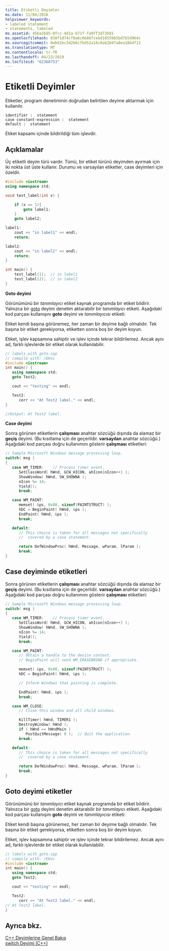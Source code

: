 ```yaml
---
title: Etiketli Deyimler
ms.date: 11/04/2016
helpviewer_keywords:
- labeled statement
- statements, labeled
ms.assetid: 456a26d5-0fcc-4d1a-b71f-fa9ff3d73b91
ms.openlocfilehash: 030f1d74cf8a6c6686fcebd10559b5bd7b5d964c
ms.sourcegitcommit: 0ab61bc3d2b6cfbd52a16c6ab2b97a8ea1864f12
ms.translationtype: MT
ms.contentlocale: tr-TR
ms.lasthandoff: 04/23/2019
ms.locfileid: "62368753"
---
```

# <a name="labeled-statements"></a>Etiketli Deyimler

Etiketler, program denetiminin doğrudan belirtilen deyime aktarmak için kullanılır.

```
identifier :  statement
case constant-expression :  statement
default :  statement
```

Etiket kapsamı içinde bildirildiği tüm işlevdir.

## <a name="remarks"></a>Açıklamalar

Üç etiketli deyim türü vardır. Tümü, bir etiket türünü deyimden ayırmak için iki nokta üst üste kullanır. Durumu ve varsayılan etiketler, case deyimleri için özeldir.

```cpp
#include <iostream>
using namespace std;

void test_label(int x) {

    if (x == 1){
        goto label1;
    }
    goto label2;

label1:
    cout << "in label1" << endl;
    return;

label2:
    cout << "in label2" << endl;
    return;
}

int main() {
    test_label(1);  // in label1
    test_label(2);  // in label2
}
```

**Goto deyimi**

Görünümünü bir *tanımlayıcı* etiket kaynak programda bir etiket bildirir. Yalnızca bir [goto](../cpp/goto-statement-cpp.md) deyimi denetim aktarabilir bir *tanımlayıcı* etiketi. Aşağıdaki kod parçası kullanışını **goto** deyimi ve *tanımlayıcısı* etiketi:

Etiket kendi başına görünemez, her zaman bir deyime bağlı olmalıdır. Tek başına bir etiket gerekiyorsa, etiketten sonra boş bir deyim koyun.

Etiket, işlev kapsamına sahiptir ve işlev içinde tekrar bildirilemez. Ancak aynı ad, farklı işlevlerde bir etiket olarak kullanılabilir.

```cpp
// labels_with_goto.cpp
// compile with: /EHsc
#include <iostream>
int main() {
   using namespace std;
   goto Test2;

   cout << "testing" << endl;

   Test2:
      cerr << "At Test2 label." << endl;
}

//Output: At Test2 label.
```

**Case deyimi**

Sonra görünen etiketlerin **çalışması** anahtar sözcüğü dışında da alamaz bir **geçiş** deyimi. (Bu kısıtlama için de geçerlidir. **varsayılan** anahtar sözcüğü.) Aşağıdaki kod parçası doğru kullanımını gösterir **çalışması** etiketleri:

```cpp
// Sample Microsoft Windows message processing loop.
switch( msg )
{
   case WM_TIMER:    // Process timer event.
      SetClassWord( hWnd, GCW_HICON, ahIcon[nIcon++] );
      ShowWindow( hWnd, SW_SHOWNA );
      nIcon %= 14;
      Yield();
      break;

   case WM_PAINT:
      memset( &ps, 0x00, sizeof(PAINTSTRUCT) );
      hDC = BeginPaint( hWnd, &ps );
      EndPaint( hWnd, &ps );
      break;

   default:
      // This choice is taken for all messages not specifically
      //  covered by a case statement.

      return DefWindowProc( hWnd, Message, wParam, lParam );
      break;
}
```

## <a name="labels-in-the-case-statement"></a>Case deyiminde etiketleri

Sonra görünen etiketlerin **çalışması** anahtar sözcüğü dışında da alamaz bir **geçiş** deyimi. (Bu kısıtlama için de geçerlidir. **varsayılan** anahtar sözcüğü.) Aşağıdaki kod parçası doğru kullanımını gösterir **çalışması** etiketleri:

```cpp
// Sample Microsoft Windows message processing loop.
switch( msg )
{
   case WM_TIMER:    // Process timer event.
      SetClassWord( hWnd, GCW_HICON, ahIcon[nIcon++] );
      ShowWindow( hWnd, SW_SHOWNA );
      nIcon %= 14;
      Yield();
      break;

   case WM_PAINT:
      // Obtain a handle to the device context.
      // BeginPaint will send WM_ERASEBKGND if appropriate.

      memset( &ps, 0x00, sizeof(PAINTSTRUCT) );
      hDC = BeginPaint( hWnd, &ps );

      // Inform Windows that painting is complete.

      EndPaint( hWnd, &ps );
      break;

   case WM_CLOSE:
      // Close this window and all child windows.

      KillTimer( hWnd, TIMER1 );
      DestroyWindow( hWnd );
      if ( hWnd == hWndMain )
         PostQuitMessage( 0 );  // Quit the application.
      break;

   default:
      // This choice is taken for all messages not specifically
      //  covered by a case statement.

      return DefWindowProc( hWnd, Message, wParam, lParam );
      break;
}
```

## <a name="labels-in-the-goto-statement"></a>Goto deyimi etiketler

Görünümünü bir *tanımlayıcı* etiket kaynak programda bir etiket bildirir. Yalnızca bir [goto](../cpp/goto-statement-cpp.md) deyimi denetim aktarabilir bir *tanımlayıcı* etiketi. Aşağıdaki kod parçası kullanışını **goto** deyimi ve *tanımlayıcısı* etiketi:

Etiket kendi başına görünemez, her zaman bir deyime bağlı olmalıdır. Tek başına bir etiket gerekiyorsa, etiketten sonra boş bir deyim koyun.

Etiket, işlev kapsamına sahiptir ve işlev içinde tekrar bildirilemez. Ancak aynı ad, farklı işlevlerde bir etiket olarak kullanılabilir.

```cpp
// labels_with_goto.cpp
// compile with: /EHsc
#include <iostream>
int main() {
   using namespace std;
   goto Test2;

   cout << "testing" << endl;

   Test2:
      cerr << "At Test2 label." << endl;
// At Test2 label.
}
```

## <a name="see-also"></a>Ayrıca bkz.

[C++ Deyimlerine Genel Bakış](../cpp/overview-of-cpp-statements.md)<br/>
[switch Deyimi (C++)](../cpp/switch-statement-cpp.md)